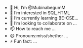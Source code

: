 - 👋 Hi, I’m @MubinabegumM
- 👀 I’m interested in SQL,HTML
- 🌱 I’m currently learning BE-CSE...
- 💞️ I’m looking to collaborate on ...
- 📫 How to reach me ...
- 😄 Pronouns:miss/she/her ...
- ⚡ Fun fact: ...

<!---
MubinabegumM/MubinabegumM is a ✨ special ✨ repository because its `README.md` (this file) appears on your GitHub profile.
You can click the Preview link to take a look at your changes.
--->
